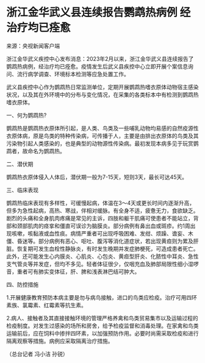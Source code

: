 # 浙江金华武义县连续报告鹦鹉热病例 经治疗均已痊愈

来源：央视新闻客户端

浙江金华武义疾控中心发布消息：2023年2月以来，浙江金华武义县连续报告了鹦鹉热病例，经治疗均已痊愈。疫情发生后武义县疾控中心立即开展个案信息询问、流行病学调查、环境标本检测等应急处置工作。

武义县疾控中心作为鹦鹉热日常监测单位，定期开展鹦鹉热嗜衣原体动物宿主感染状况，以及其在外环境中的分布与变化情况，在采集的各类标本中有检测到鹦鹉热嗜衣原体。

一、何为鹦鹉热?

鹦鹉热是鹦鹉热衣原体所引起，是人类、鸟类及一些哺乳动物均易感的自然疫源性衣原体病，原是鸟类的特种传染病，可传播于人，主要是由排出衣原体的鸟类及其污染物引起人类感染的，也是典型的动物源性传染病。最初发现本病多见于玩赏鹦鹉者，故命名为鹦鹉热。

二、潜伏期

鹦鹉热衣原体侵入人体后，潜伏期一般为7-15天，短则3天，最长可达45天。

三、临床表现

鹦鹉热临床表现有多样性，可缓慢起病，体温在3～4天或更长时间内逐渐升高，但多为急性起病，高热、寒战，伴相对缓脉。有全身不适，疲惫无力，食欲缺乏。剧烈的头痛和全身肌肉疼痛是常见的主诉，四肢和躯干肌痛可使患者不能站立，背部和颈部肌肉的痉挛和僵直可误诊为脑膜炎。部分病例有鼻出血或斑疹。约1周出现咳嗽，咳黏液或血性痰。病情严重者可出现呼吸困难、发绀、烦躁、谵妄、木僵、昏迷等。部分病例有恶心、呕吐、腹泻等消化道症状，若出现黄疸则为累及肝脏。恢复期可发生血栓性静脉炎，有时发生晚期并发症肺梗死，可造成患者死亡。此外，还可能发生心内膜炎、心肌炎、心包炎、黄疸型肝炎、化脓性中耳炎、急性支气管炎等并发症，但均不多见。轻者体征很少，仅咽充血及肺部局限性细小湿啰音，重者可有肺实变体征，肝、脾和浅表淋巴结可肿大。

四、防控措施

1.开展健康教育预防本病主要是勿与病鸟接触，进口的鸟类应检疫。治疗可用四环素族、氯霉素、红霉素等抗生素。

2.病人、接触者及其直接接触环境的管理严格养禽和鸟类贸易集市以及运输过程的检疫制度。对发生过感染的场所和房舍，给予检疫监督和消毒处理。在家禽和鸟类运输前后，应在饲料中掺拌四环素，以加强预防作用。必要时尚需采取检疫和进行隔离观察等措施。病例应采取隔离治疗措施。

（总台记者 冯小洁 孙锐）

